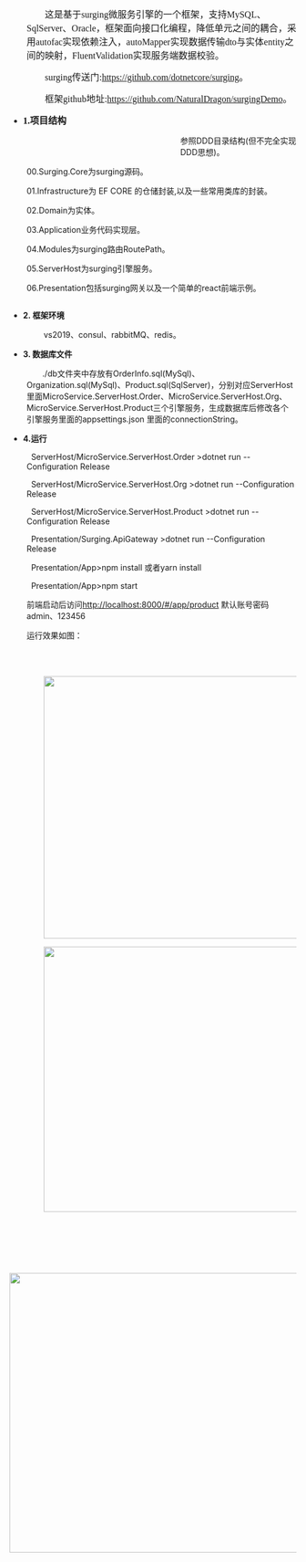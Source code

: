 <p style="text-align: center;"><span style="font-family: 宋体; font-size: 14pt;">&nbsp;</span></p>
<p style="text-align: left; margin-left: 30px;"><span style="font-family: 宋体; font-size: 16px;">　　这是基于surging微服务引擎的一个框架，支持MySQL、SqlServer、Oracle，框架面向接口化编程，降低单元之间的耦合，采用autofac实现依赖注入，autoMapper实现数据传输dto与实体entity之间的映射，FluentValidation实现服务端数据校验。</span></p>
<p style="text-align: left; margin-left: 30px;"><span style="font-family: 宋体; font-size: 16px;">　　surging传送门:<a href="https://github.com/dotnetcore/surging">https://github.com/dotnetcore/surging</a>。</span></p>
<p style="text-align: left; margin-left: 30px;"><span style="font-family: 宋体; font-size: 16px;">　　框架github地址:<a href="https://github.com/NaturalDragon/surgingDemo">https://github.com/NaturalDragon/surgingDemo</a>。</span></p>
<ul>
<li style="text-align: left;"><strong><span style="font-family: 宋体; font-size: 16px;">1.项目结构</span></strong></li>
</ul>
<p style="margin-left: 300px;">参照DDD目录结构(但不完全实现DDD思想)。</p>
<p style="margin-left: 30px;">    00.Surging.Core为surging源码。</p>
<p style="margin-left: 30px;">    01.Infrastructure为 EF CORE 的仓储封装,以及一些常用类库的封装。</p>
<p style="margin-left: 30px;">    02.Domain为实体。</p>
<p style="margin-left: 30px;">    03.Application业务代码实现层。</p>
<p style="margin-left: 30px;">    04.Modules为surging路由RoutePath。</p>
<p style="margin-left: 30px;">    05.ServerHost为surging引擎服务。</p>
<p style="margin-left: 30px;">    06.Presentation包括surging网关以及一个简单的react前端示例。</p>
<p style="margin-left: 30px;"><img src="https://github.com/NaturalDragon/surgingDemo/blob/master/files/546421-20190902173745252-1804284219.png" alt="" /></p>
<ul>
<li><strong>2. 框架环境</strong></li>
</ul>
<p style="margin-left: 60px;">vs2019、consul、rabbitMQ、redis。</p>
<ul>
<li><strong>3. 数据库文件</strong></li>
</ul>
<p style="margin-left: 30px;">&nbsp; &nbsp; &nbsp; &nbsp;./db文件夹中存放有OrderInfo.sql(MySql)、Organization.sql(MySql)、Product.sql(SqlServer)，分别对应ServerHost里面MicroService.ServerHost.Order、MicroService.ServerHost.Org、MicroService.ServerHost.Product三个引擎服务，生成数据库后修改各个引擎服务里面的appsettings.json 里面的connectionString。</p>
<ul>
<li><strong>4.运行</strong></li>
</ul>
<p style="margin-left: 30px;">&nbsp;  ServerHost/MicroService.ServerHost.Order &gt;dotnet run --Configuration Release</p>
<p style="margin-left: 30px;">&nbsp;  ServerHost/MicroService.ServerHost.Org &gt;dotnet run --Configuration Release</p>
<p style="margin-left: 30px;">&nbsp;  ServerHost/MicroService.ServerHost.Product &gt;dotnet run --Configuration Release</p>
<p style="margin-left: 30px;">&nbsp;  Presentation/Surging.ApiGateway &gt;dotnet run --Configuration Release</p>
<p style="margin-left: 30px;">&nbsp;  Presentation/App&gt;npm install 或者yarn install&nbsp;</p>
<p style="margin-left: 30px;">&nbsp;  Presentation/App&gt;npm start</p>
<p style="margin-left: 30px;">      前端启动后访问<a href="http://localhost:8000/#/app/product">http://localhost:8000/#/app/product</a>&nbsp;默认账号密码admin、123456</p>
<p style="margin-left: 30px;">运行效果如图：</p>
<p style="margin-left: 30px;">&nbsp;</p>
<p style="text-align: left; margin-left: 60px;">&nbsp;<img src="https://github.com/NaturalDragon/surgingDemo/blob/master/files/%60))7)%7DP7%5DO%5DPV6IWVUWPD0Y.png" alt="" width="978" height="460" /></p>
<p style="text-align: left; margin-left: 60px;"><img src="https://github.com/NaturalDragon/surgingDemo/blob/master/files/(%5DR56H%24B)PZ~2F(IY_RFT)6.png" alt="" width="982" height="465" /></p>
<p>&nbsp;</p>
<p>&nbsp;</p>
<p style="text-align: left; margin-left: 60px;">&nbsp;</p>
<p><img src="https://github.com/NaturalDragon/surgingDemo/blob/master/files/W~Y07%7BJ8EP896AQ_%5DFG%5B45E.png" alt="" width="1039" height="490" /></p>
<p>&nbsp;</p>
<p>&nbsp;</p>
<p>&nbsp;</p>
<p style="text-align: left; margin-left: 60px;">&nbsp;</p>
<p style="text-align: left; margin-left: 30px;">　　</p>
<p>&nbsp;</p>
